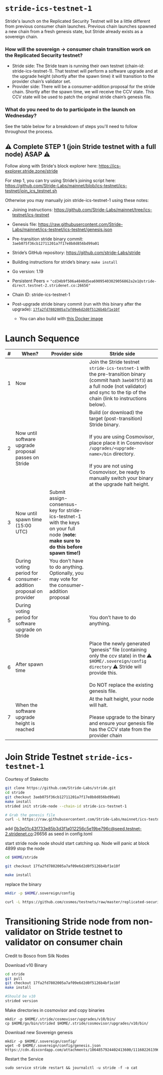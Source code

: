 # `stride-ics-testnet-1`

Stride's launch on the Replicated Security Testnet will be a little different from previous consumer chain launches. Previous chain launches spawned a new chain from a fresh genesis state, but Stride already exists as a sovereign chain.

### How will the sovereign -> consumer chain transition work on the Replicated Security testnet?

* Stride side: The Stride team is running their own testnet (chain-id: stride-ics-testnet-1). That testnet will perform a software upgrade and at the upgrade height (shortly after the spawn time) it will transition to the provider chain’s validator set.
* Provider side: There will be a consumer-addition proposal for the stride chain. Shortly after the spawn time, we will receive the CCV state. This CCV state will be used to patch the original stride chain’s genesis file.

### What do you need to do to participate in the launch on Wednesday?
See the table below for a breakdown of steps you'll need to follow throughout the process. 

## ⚠️  Complete STEP 1 (join Stride testnet with a full node) ASAP ⚠️
Follow along with Stride's block explorer here: https://ics-explorer.stride.zone/stride 

For step 1, you can try using Stride’s joining script here: https://github.com/Stride-Labs/mainnet/blob/ics-testnet/ics-testnet/join_ics_testnet.sh 

Otherwise you may manually join stride-ics-testnet-1 using these notes:
* Joining instructions: https://github.com/Stride-Labs/mainnet/tree/ics-testnet/ics-testnet
* Genesis file: https://raw.githubusercontent.com/Stride-Labs/mainnet/ics-testnet/ics-testnet/genesis.json
* Pre-transition stride binary commit: `3aeb075f36cb12711201a7f17e8b8d856bd99a01`
* Stride’s GitHub repository: https://github.com/stride-Labs/stride
* Building instructions for stride’s binary: `make install`
* Go version: 1.19
* Persistent Peers = `"cd34b9f506a4840d5ea69095403029056862a2e1@stride-direct.testnet-2.stridenet.co:26656"`

* Chain ID: stride-ics-testnet-1
* Post-upgrade stride binary commit (run with this binary after the upgrade): [`17fa2fd7802005a7af09e6d2d0f5126b4bf1e10f`](https://github.com/Stride-Labs/stride/commit/17fa2fd7802005a7af09e6d2d0f5126b4bf1e10f)
  * You can also build with [this Docker image](https://hub.docker.com/layers/stridelabs/ics-testnet/stride-17fa/images/sha256-22dbec2b61e6745f0c80b48bebf23a80a8bd279da5b4dd943cbfed8a8d7f5c11?context=repo)

# Launch Sequence

| # | When? | Provider side | Stride side |
| -- | --- | ----- | ---- |
| 1 | Now | | Join the Stride testnet `stride-ics-testnet-1` with the pre-transition binary (commit hash `3aeb075f3`) as a full node (not validator) and sync to the tip of the chain (link to instructions below). |
| 2 | Now until software upgrade proposal passes on Stride | | Build (or download) the target (post-transition) Stride binary. <br><br>If you are using Cosmovisor, place place it in Cosmovisor `/upgrades/<upgrade-name>/bin` directory.<br><br>If you are not using Cosmovisor, be ready to manually switch your binary at the upgrade halt height. |
| 3 | Now until spawn time (15:00 UTC) | Submit assign-consensus-key for stride-ics-testnet-1 with the keys on your full node (**note: make sure to do this before spawn time!)** | |
| 4 | During voting period for  consumer-addition proposal on provider | You don’t have to do anything. Optionally, you may vote for the consumer-addition proposal | |
| 5 | During voting period for software upgrade on Stride | | You don’t have to do anything. |
| 6 | After spawn time | | Place the newly generated “genesis” file (containing only the ccv state) in the ⚠️ `$HOME/.sovereign/config directory` ⚠️ Stride will provide this.<br><br>Do NOT replace the existing genesis file. |
| 7 | When the software upgrade height is reached | | At the halt height, your node will halt.<br><br>Please upgrade to the  binary and ensure your genesis file has the CCV state from the provider chain |

# Join Stride Testnet `stride-ics-testnet-1`

Courtesy of Stakecito

```sh
git clone https://github.com/Stride-Labs/stride.git
cd stride
git checkout 3aeb075f36cb12711201a7f17e8b8d856bd99a01
make install
strided init stride-node --chain-id stride-ics-testnet-1

# Grab the genesis file
curl -L https://raw.githubusercontent.com/Stride-Labs/mainnet/ics-testnet/ics-testnet/genesis.json -o $HOME/.stride/config/genesis.json
```

add 0b3e01c43f733e85b3d3f1a012256c5e19be796c@seed.testnet-2.stridenet.co:26656 as seed in config.toml

start stride node
node should start catching up.
Node will panic at block 4899
stop the node

```sh
cd $HOME/stride

git checkout 17fa2fd7802005a7af09e6d2d0f5126b4bf1e10f

make install
```

replace the binary

```sh
mkdir -p $HOME/.sovereign/config

curl -L https://github.com/cosmos/testnets/raw/master/replicated-security/stride-ics-testnet-1/genesis.json -o $HOME/.sovereign/config/genesis.json
```

# Transitioning Stride node from non-validator on Stride testnet to validator on consumer chain

Credit to Bosco from Silk Nodes

Download v10 Binary
```sh
cd stride
git pull
git checkout 17fa2fd7802005a7af09e6d2d0f5126b4bf1e10f
make install

#Should be v10
strided version
```

Make directories in cosmovisor and copy binaries
```
mkdir -p $HOME/.stride/cosmovisor/upgrades/v10/bin/
cp $HOME/go/bin/strided $HOME/.stride/cosmovisor/upgrades/v10/bin/
```

Download new Sovereign genesis
```
mkdir -p $HOME/.sovereign/config/
wget -O $HOME/.sovereign/config/genesis.json https://cdn.discordapp.com/attachments/1064857924402413600/1116022613966336041/genesis_new.json
```

Restart the Service
```
sudo service stride restart && journalctl -u stride -f -o cat
```
